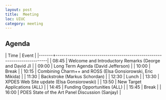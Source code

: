 ```yaml
---
layout: post
title:  Meeting
loc: UIUC
category: meeting
---
```


## Agenda

|  Time | Event                                                                    |
|-------+--------------------------------------------------------------------------|
| 08:45 | Welcome and Introductory Remarks (George and David J)                    |
| 09:00 | Long Term Agenda (David Jefferson)                                       |
| 10:00 | Break                                                                    |
| 10:15 | Combining Charm++ and ROSS (Elsa Gonsiorowski, Eric Mikida) |
| 11:30 | Backstroke (Markus Schordan)                                             |
| 12:30 | Lunch                                                                    |
| 13:30 | XPDES Web Site update (Elsa Gonsiorowski)                                |
| 13:50 | New Target Applications (ALL)                                            |
| 14:45 | Funding Opportunities (ALL)                                              |
| 15:45 | Break                                                                    |
| 16:00 | PDES State of the Art Panel Discussion (Sanjay)                          |
